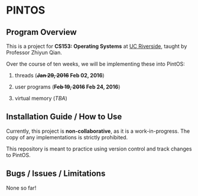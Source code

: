 PINTOS
======================

Program Overview
-----------------
This is a project for **CS153: Operating Systems** at [UC Riverside](http://ucr.edu), taught by Professor Zhiyun Qian.

Over the course of ten weeks, we will be implementing these into PintOS:

1. threads (**~~Jan 29, 2016~~ Feb 02, 2016**)

2. user programs (**~~Feb 19, 2016~~ Feb 24, 2016**)

3. virtual memory (*TBA*)

Installation Guide / How to Use
-------------------------------
Currently, this project is **non-collaborative**, as it is a work-in-progress. The copy of any implementations is strictly prohibited.

This repository is meant to practice using version control and track changes to PintOS.

Bugs / Issues / Limitations
---------------------------
None so far!